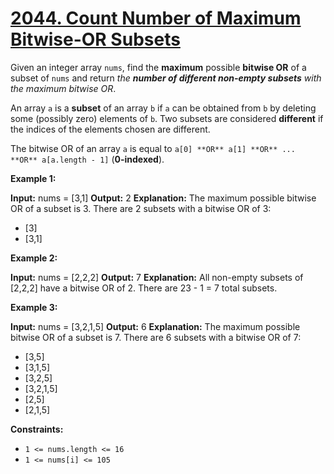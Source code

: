 # [2044. Count Number of Maximum Bitwise-OR Subsets](https://leetcode.com/problems/count-number-of-maximum-bitwise-or-subsets/)

Given an integer array  `nums`, find the  **maximum**  possible  **bitwise OR**  of a subset of  `nums`  and return  _the  **number of different non-empty subsets**  with the maximum bitwise OR_.

An array  `a`  is a  **subset**  of an array  `b`  if  `a`  can be obtained from  `b`  by deleting some (possibly zero) elements of  `b`. Two subsets are considered  **different**  if the indices of the elements chosen are different.

The bitwise OR of an array  `a`  is equal to  `a[0] **OR** a[1] **OR** ... **OR** a[a.length - 1]`  (**0-indexed**).

**Example 1:**

**Input:** nums = [3,1]
**Output:** 2
**Explanation:** The maximum possible bitwise OR of a subset is 3. There are 2 subsets with a bitwise OR of 3:
- [3]
- [3,1]

**Example 2:**

**Input:** nums = [2,2,2]
**Output:** 7
**Explanation:** All non-empty subsets of [2,2,2] have a bitwise OR of 2. There are 23 - 1 = 7 total subsets.

**Example 3:**

**Input:** nums = [3,2,1,5]
**Output:** 6
**Explanation:** The maximum possible bitwise OR of a subset is 7. There are 6 subsets with a bitwise OR of 7:
- [3,5]
- [3,1,5]
- [3,2,5]
- [3,2,1,5]
- [2,5]
- [2,1,5]

**Constraints:**

-   `1 <= nums.length <= 16`
-   `1 <= nums[i] <= 105`
